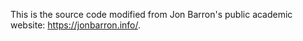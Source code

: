 This is the source code modified from Jon Barron's public academic website: https://jonbarron.info/.